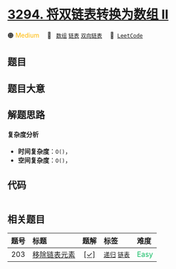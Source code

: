 # [3294. 将双链表转换为数组 II](https://leetcode.com/problems/convert-doubly-linked-list-to-array-ii)

🟠 <font color=#ffb800>Medium</font>&emsp; 🔖&ensp; [`数组`](/tag/array.md) [`链表`](/tag/linked-list.md) [`双向链表`](/tag/doubly-linked-list.md)&emsp; 🔗&ensp;[`LeetCode`](https://leetcode.com/problems/convert-doubly-linked-list-to-array-ii)

## 题目




## 题目大意




## 解题思路

#### 复杂度分析

- **时间复杂度**：`O()`，
- **空间复杂度**：`O()`，

## 代码

```javascript

```

## 相关题目

<!-- prettier-ignore -->
| 题号 | 标题 | 题解 | 标签 | 难度 |
| :------: | :------ | :------: | :------ | :------ |
| 203 | [移除链表元素](https://leetcode.com/problems/remove-linked-list-elements) | [[✓]](/problem/0203.md) |  [`递归`](/tag/recursion.md) [`链表`](/tag/linked-list.md) | <font color=#15bd66>Easy</font> |
